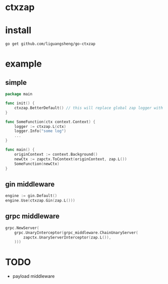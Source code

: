 # ctxzap

# install
```
go get github.com/liguangsheng/go-ctxzap
```

# example

## simple
```go
package main

func init() {
	ctxzap.BetterDefault() // this will replace global zap logger with a better default logger
}

func SomeFunction(ctx context.Context) {
    logger := ctxzap.L(ctx)
	logger.Info("some log") 
    ...
}

func main() {
	originContext := context.Background()
	newCtx := zapctx.ToContext(originContext, zap.L())
	SomeFunction(newCtx)
}
```

## gin middleware

```go
engine := gin.Default()
engine.Use(ctxzap.Gin(zap.L()))
```

## grpc middleware
```go
grpc.NewServer(
	grpc.UnaryInterceptor(grpc_middleware.ChainUnaryServer(
		zapctx.UnaryServerInterceptor(zap.L()),
	)))
```

# TODO

- payload middleware
